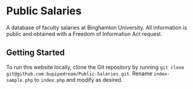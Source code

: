 # Public Salaries
A database of faculty salaries at Binghamton University. All information is public and obtained with a Freedom of Information Act request.

## Getting Started
To run this website locally, clone the Git repository by running `git clone git@github.com:bupipedream/Public-Salaries.git`. Rename `index-sample.php` to `index.php` and modify as desired.